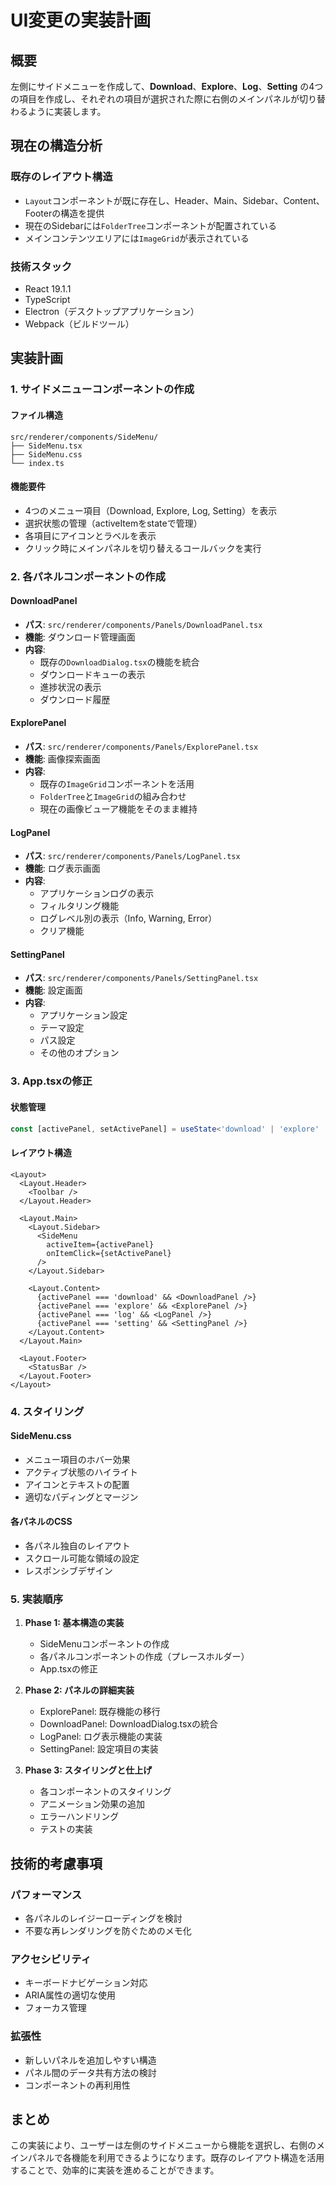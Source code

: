 # UI変更の実装計画

## 概要
左側にサイドメニューを作成して、**Download**、**Explore**、**Log**、**Setting** の4つの項目を作成し、それぞれの項目が選択された際に右側のメインパネルが切り替わるように実装します。

## 現在の構造分析

### 既存のレイアウト構造
- `Layout`コンポーネントが既に存在し、Header、Main、Sidebar、Content、Footerの構造を提供
- 現在のSidebarには`FolderTree`コンポーネントが配置されている
- メインコンテンツエリアには`ImageGrid`が表示されている

### 技術スタック
- React 19.1.1
- TypeScript
- Electron（デスクトップアプリケーション）
- Webpack（ビルドツール）

## 実装計画

### 1. サイドメニューコンポーネントの作成

#### ファイル構造
```
src/renderer/components/SideMenu/
├── SideMenu.tsx
├── SideMenu.css
└── index.ts
```

#### 機能要件
- 4つのメニュー項目（Download, Explore, Log, Setting）を表示
- 選択状態の管理（activeItemをstateで管理）
- 各項目にアイコンとラベルを表示
- クリック時にメインパネルを切り替えるコールバックを実行

### 2. 各パネルコンポーネントの作成

#### DownloadPanel
- **パス**: `src/renderer/components/Panels/DownloadPanel.tsx`
- **機能**: ダウンロード管理画面
- **内容**:
  - 既存の`DownloadDialog.tsx`の機能を統合
  - ダウンロードキューの表示
  - 進捗状況の表示
  - ダウンロード履歴

#### ExplorePanel
- **パス**: `src/renderer/components/Panels/ExplorePanel.tsx`
- **機能**: 画像探索画面
- **内容**:
  - 既存の`ImageGrid`コンポーネントを活用
  - `FolderTree`と`ImageGrid`の組み合わせ
  - 現在の画像ビューア機能をそのまま維持

#### LogPanel
- **パス**: `src/renderer/components/Panels/LogPanel.tsx`
- **機能**: ログ表示画面
- **内容**:
  - アプリケーションログの表示
  - フィルタリング機能
  - ログレベル別の表示（Info, Warning, Error）
  - クリア機能

#### SettingPanel
- **パス**: `src/renderer/components/Panels/SettingPanel.tsx`
- **機能**: 設定画面
- **内容**:
  - アプリケーション設定
  - テーマ設定
  - パス設定
  - その他のオプション

### 3. App.tsxの修正

#### 状態管理
```typescript
const [activePanel, setActivePanel] = useState<'download' | 'explore' | 'log' | 'setting'>('explore');
```

#### レイアウト構造
```tsx
<Layout>
  <Layout.Header>
    <Toolbar />
  </Layout.Header>

  <Layout.Main>
    <Layout.Sidebar>
      <SideMenu
        activeItem={activePanel}
        onItemClick={setActivePanel}
      />
    </Layout.Sidebar>

    <Layout.Content>
      {activePanel === 'download' && <DownloadPanel />}
      {activePanel === 'explore' && <ExplorePanel />}
      {activePanel === 'log' && <LogPanel />}
      {activePanel === 'setting' && <SettingPanel />}
    </Layout.Content>
  </Layout.Main>

  <Layout.Footer>
    <StatusBar />
  </Layout.Footer>
</Layout>
```

### 4. スタイリング

#### SideMenu.css
- メニュー項目のホバー効果
- アクティブ状態のハイライト
- アイコンとテキストの配置
- 適切なパディングとマージン

#### 各パネルのCSS
- 各パネル独自のレイアウト
- スクロール可能な領域の設定
- レスポンシブデザイン

### 5. 実装順序

1. **Phase 1: 基本構造の実装**
   - SideMenuコンポーネントの作成
   - 各パネルコンポーネントの作成（プレースホルダー）
   - App.tsxの修正

2. **Phase 2: パネルの詳細実装**
   - ExplorePanel: 既存機能の移行
   - DownloadPanel: DownloadDialog.tsxの統合
   - LogPanel: ログ表示機能の実装
   - SettingPanel: 設定項目の実装

3. **Phase 3: スタイリングと仕上げ**
   - 各コンポーネントのスタイリング
   - アニメーション効果の追加
   - エラーハンドリング
   - テストの実装

## 技術的考慮事項

### パフォーマンス
- 各パネルのレイジーローディングを検討
- 不要な再レンダリングを防ぐためのメモ化

### アクセシビリティ
- キーボードナビゲーション対応
- ARIA属性の適切な使用
- フォーカス管理

### 拡張性
- 新しいパネルを追加しやすい構造
- パネル間のデータ共有方法の検討
- コンポーネントの再利用性

## まとめ
この実装により、ユーザーは左側のサイドメニューから機能を選択し、右側のメインパネルで各機能を利用できるようになります。既存のレイアウト構造を活用することで、効率的に実装を進めることができます。
